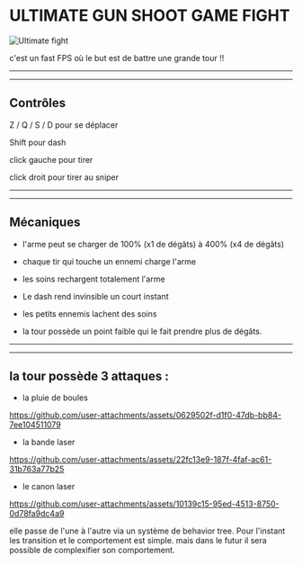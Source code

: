 # ULTIMATE GUN SHOOT GAME FIGHT

![Ultimate fight](https://github.com/user-attachments/assets/f80274f7-0864-4b1f-932f-8781e2fcaf2c)

c'est un fast FPS où le but est de battre une grande tour !!


--------------------------------------
--------------------------------------

## Contrôles

Z / Q / S / D pour se déplacer

Shift pour dash

click gauche pour tirer

click droit pour tirer au sniper

--------------------------------------
--------------------------------------
## Mécaniques

+ l'arme peut se charger de 100% (x1 de dégâts) à 400% (x4 de dégâts)

+  chaque tir qui touche un ennemi charge l'arme

+  les soins rechargent totalement l'arme


+  Le dash rend invinsible un court instant

+  les petits ennemis lachent des soins


+  la tour possède un point faible qui le fait prendre plus de dégâts.

--------------------------------------
--------------------------------------

## la tour possède 3 attaques : 
+ la pluie de boules
  
https://github.com/user-attachments/assets/0629502f-d1f0-47db-bb84-7ee104511079


+ la bande laser

https://github.com/user-attachments/assets/22fc13e9-187f-4faf-ac61-31b763a77b25


+ le canon laser

https://github.com/user-attachments/assets/10139c15-95ed-4513-8750-0d78fa9dc4a9

elle passe de l'une à l'autre via un système de behavior tree. Pour l'instant les transition et le comportement est simple. mais dans le futur il sera possible de complexifier son comportement.

